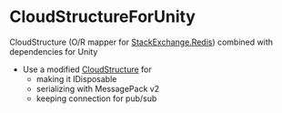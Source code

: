 # CloudStructureForUnity
CloudStructure (O/R mapper for [StackExchange.Redis](https://github.com/StackExchange/StackExchange.Redis)) combined with dependencies for Unity

- Use a modified [CloudStructure](https://github.com/nobnak/CloudStructures) for
  - making it IDisposable
  - serializing with MessagePack v2
  - keeping connection for pub/sub
